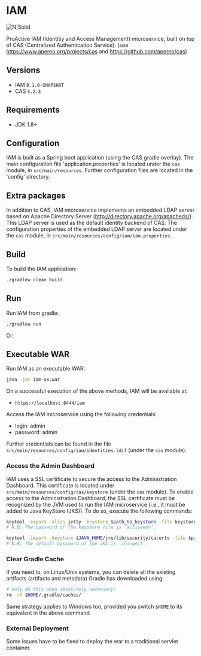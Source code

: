 IAM 
============================
![N|Solid](https://try.activeeon.com/assets/image/proactive-arrow-150.png)

ProActive IAM (Identitiy and Access Management) microservice, built on top of CAS (Centralized Authentication Service).
(see https://www.apereo.org/projects/cas and https://github.com/apereo/cas).

## Versions
* IAM `8.1.0-SNAPSHOT`
* CAS `5.2.3`

## Requirements

* JDK 1.8+

## Configuration

IAM is built as a Spring boot application (using the CAS gradle overlay). The main configuration file 'application.properties' is located under the `cas` module, in `src/main/resources`. Further configuration files are located in the 'config' directory.

## Extra packages

In addition to CAS, IAM microservice implements an embedded LDAP server based on Apache Directory Server (http://directory.apache.org/apacheds/). This LDAP server is used as the default identity backend of CAS. The configuration properties of the embedded LDAP server are located under the `cas` module, in `src/main/resources/config/iam/iam.properties`.

## Build
To build the IAM application:
```bash
./gradlew clean build
```

## Run
Run IAM from gradle:
```bash
./gradlew run
```
Or:
## Executable WAR
Run IAM as an executable WAR:

```bash
java -jar iam-xx.war
```
On a successful execution of the above methods, IAM will be available at:

* `https://localhost:8444/iam`

Access the IAM microservice using the following credentials:
- login: admin
- password: admin

Further credentials can be found in the file `src/main/resources/config/iam/identities.ldif` (under the `cas` module).


### Access the Admin Dashboard
IAM uses a SSL certificate to secure the access to the Administration Dashboard. This certificate is located under `src/main/resources/config/cas/keystore` (under the `cas` module).
To enable access to the Administration Dashboard, the SSL certificate must be recognized by the JVM used to run the IAM microservice (i.e., it must be added to Java KeyStore (JKS)). To do so, execute the following commands:
```bash
keytool -export -alias jetty -keystore $path_to_keystore -file keystore.crt
# N.B: The password of the keystore file is `activeeon`.
```
```bash
keytool -import -keystore $JAVA_HOME/jre/lib/security/cacerts -file $path_to_keystore.crt
# N.B: The default password of the JKS is `changeit`.
```

### Clear Gradle Cache
If you need to, on Linux/Unix systems, you can delete all the existing artifacts (artifacts and metadata)
Gradle has downloaded using:
```bash
# Only do this when absolutely necessary!
rm -rf $HOME/.gradle/caches/
```
Same strategy applies to Windows too, provided you switch `$HOME` to its equivalent in the above command.

### External Deployment
Some issues have to be fixed to deploy the war to a traditional servlet container.

